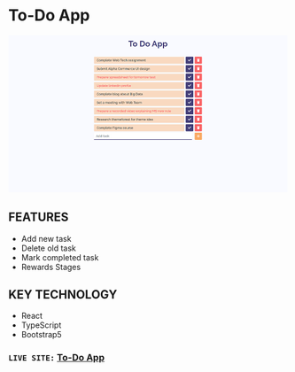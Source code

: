 # To-Do App

![To-Do App](https://raw.githubusercontent.com/mekaiser/to-do-app/main/src/images/to-do-app-github-cover.jpg)

## FEATURES

- Add new task
- Delete old task
- Mark completed task
- Rewards Stages
## KEY TECHNOLOGY

- React
- TypeScript
- Bootstrap5

### `LIVE SITE:` [To-Do App](https://to-do-app-ts.netlify.app/)
